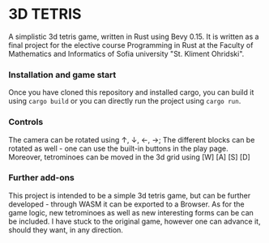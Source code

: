 # 3D TETRIS
A simplistic 3d tetris game, written in Rust using Bevy 0.15. It is written as a final project for the elective course Programming in Rust at the Faculty of Mathematics and Informatics of Sofia university "St. Kliment Ohridski".

### Installation and game start
Once you have cloned this repository and installed cargo, you can build it using `cargo build` or you can directly run the project using `cargo run`.

### Controls
The camera can be rotated using &uarr;, &darr;, &larr;, &rarr;; The different blocks can be rotated as well - one can use the built-in buttons in the play page. Moreover, tetrominoes can be moved in the 3d grid using [W] [A] [S] [D]

### Further add-ons
This project is intended to be a simple 3d tetris game, but can be further developed - through WASM it can be exported to a Browser. 
As for the game logic, new tetrominoes as well as new interesting forms can be can be included. I have stuck to the original game, however one can advance it, should they want, in any direction.

